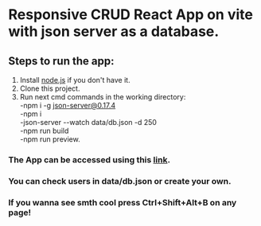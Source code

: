 # Responsive CRUD React App on vite with json server as a database.

## Steps to run the app:

1. Install [node.js](https://nodejs.org/en/download) if you don't have it.
2. Clone this project.
3. Run next cmd commands in the working directory:  
   -npm i -g json-server@0.17.4  
   -npm i  
   -json-server --watch data/db.json -d 250  
   -npm run build  
   -npm run preview.

### The App can be accessed using this [link](http://localhost:4173/).

### You can check users in data/db.json or create your own.

### If you wanna see smth cool press Ctrl+Shift+Alt+B on any page!
